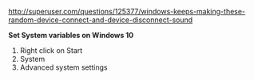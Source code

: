 http://superuser.com/questions/125377/windows-keeps-making-these-random-device-connect-and-device-disconnect-sound

**Set System variables on Windows 10**

1. Right click on Start
2. System
3. Advanced system settings
